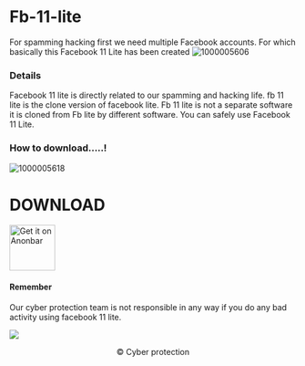 # Fb-11-lite
For spamming hacking first we need multiple Facebook accounts. For which basically this Facebook 11 Lite has been created
![1000005606](https://github.com/infocp/Fb-11-lite/assets/158504182/d78957c9-4f83-4b90-bc29-5f7dd843f593)
### Details 
Facebook 11 lite is directly related to our spamming and hacking life. fb 11 lite is the clone version of facebook lite. Fb 11 lite is not a separate software it is cloned from Fb lite by different software. You can safely use Facebook 11 Lite. 

 ### How to download.....!

![1000005618](https://github.com/infocp/Fb-11-lite/assets/158504182/5a5541a2-c387-44fe-9fe1-f5f4e0f58f49)


# DOWNLOAD
<!-- Click the download button to download latest release app. -->
[<img src="https://freepngimg.com/thumb/download_now_button/25800-4-download-now-button-blue.png"
     alt="Get it on Anonbar"
     height="80">](https://www.google.com/search?q=anonbar+fb+11+lite&oq=Anonbar&gs_lcrp=EgZjaHJvbWUqBggFEEUYOzIGCAAQRRg8MgYIARBFGDwyBggCEEUYPDIJCAMQRRg5GIAEMgYIBBBFGDwyBggFEEUYOzIGCAYQRRg7MgYIBxBFGDvSAQgzNTgzajBqN6gCALACAA&client=ms-android-kddi-jp-revc&sourceid=chrome-mobile&ie=UTF-8)
<!-- BEGIN LATEST DOWNLOAD BUTTON -->

#### Remember
Our cyber ​​protection team is not responsible in any way if you do any bad activity using facebook 11 lite.

![](https://komarev.com/ghpvc/?username=your-github-username&label=Total+download)
 <div align="center">
© Cyber protection
